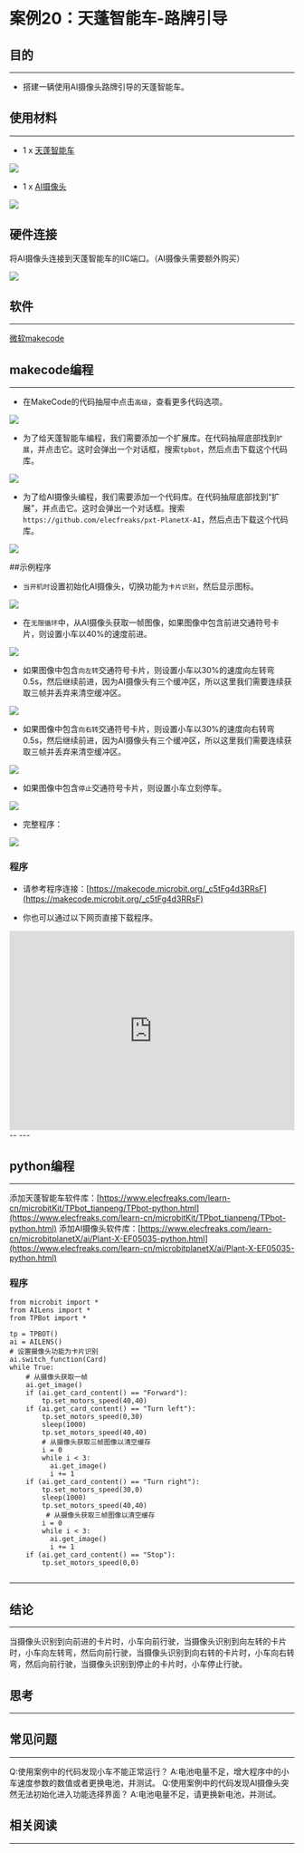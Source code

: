 # 案例20：天蓬智能车-路牌引导

## 目的
---
- 搭建一辆使用AI摄像头路牌引导的天蓬智能车。

## 使用材料
---

- 1 x [天蓬智能车](https://item.taobao.com/item.htm?spm=a1z10.5-c-s.w4002-18602834185.41.68d15ccfBFHNPy&id=618758535761)

![](./images/TPBot_tianpeng_case_20_01.png)

- 1 x  [AI摄像头](https://item.taobao.com/item.htm?spm=a1z10.1-c-s.w5003-22951491260.9.196458b3TgHzio&ft=t&id=632538261754&scene=taobao_shop)

![](./images/TPBot_tianpeng_case_20_02.png)





## 硬件连接

将AI摄像头连接到天蓬智能车的IIC端口。（AI摄像头需要额外购买）

![](./images/TPBot_tianpeng_case_20_03.png)

## 软件
---
[微软makecode](https://makecode.microbit.org/#)


## makecode编程
---


- 在MakeCode的代码抽屉中点击`高级`，查看更多代码选项。

![](./images/TPBot_tianpeng_case_20_04.png)

- 为了给天蓬智能车编程，我们需要添加一个扩展库。在代码抽屉底部找到`扩展`，并点击它。这时会弹出一个对话框，搜索`tpbot`，然后点击下载这个代码库。

![](./images/TPBot_tianpeng_case_20_05.png)

- 为了给AI摄像头编程，我们需要添加一个代码库。在代码抽屉底部找到“扩展”，并点击它。这时会弹出一个对话框。搜索 `https://github.com/elecfreaks/pxt-PlanetX-AI`，然后点击下载这个代码库。

![](./images/TPBot_tianpeng_case_20_06.png)



##示例程序

- `当开机时`设置初始化AI摄像头，切换功能为`卡片识别`，然后显示图标。

![](./images/TPBot_tianpeng_case_20_07.png)

- 在`无限循环`中，从AI摄像头获取一帧图像，如果图像中包含前进交通符号卡片，则设置小车以40%的速度前进。

![](./images/TPBot_tianpeng_case_20_08.png)

- 如果图像中包含`向左转`交通符号卡片，则设置小车以30%的速度向左转弯0.5s，然后继续前进，因为AI摄像头有三个缓冲区，所以这里我们需要连续获取三帧并丢弃来清空缓冲区。

![](./images/TPBot_tianpeng_case_20_09.png)

- 如果图像中包含`向右转`交通符号卡片，则设置小车以30%的速度向右转弯0.5s，然后继续前进，因为AI摄像头有三个缓冲区，所以这里我们需要连续获取三帧并丢弃来清空缓冲区。

![](./images/TPBot_tianpeng_case_20_10.png)

- 如果图像中包含`停止`交通符号卡片，则设置小车立刻停车。

![](./images/TPBot_tianpeng_case_20_11.png)

- 完整程序：

![](./images/TPBot_tianpeng_case_20_12.png)


### 程序
- 请参考程序连接：[https://makecode.microbit.org/_c5tFg4d3RRsF](https://makecode.microbit.org/_c5tFg4d3RRsF)

- 你也可以通过以下网页直接下载程序。

<div style="position:relative;height:0;padding-bottom:70%;overflow:hidden;"><iframe style="position:absolute;top:0;left:0;width:100%;height:100%;" src="https://makecode.microbit.org/#pub:_c5tFg4d3RRsF" frameborder="0" sandbox="allow-popups allow-forms allow-scripts allow-same-origin"></iframe></div>  
--
---


## python编程
---
添加天蓬智能车软件库：[https://www.elecfreaks.com/learn-cn/microbitKit/TPbot_tianpeng/TPbot-python.html](https://www.elecfreaks.com/learn-cn/microbitKit/TPbot_tianpeng/TPbot-python.html)
添加AI摄像头软件库：[https://www.elecfreaks.com/learn-cn/microbitplanetX/ai/Plant-X-EF05035-python.html](https://www.elecfreaks.com/learn-cn/microbitplanetX/ai/Plant-X-EF05035-python.html)

### 程序

```
from microbit import *
from AILens import *
from TPBot import *

tp = TPBOT()
ai = AILENS()
# 设置摄像头功能为卡片识别
ai.switch_function(Card)
while True:
    # 从摄像头获取一帧
    ai.get_image()
    if (ai.get_card_content() == "Forward"):
        tp.set_motors_speed(40,40)
    if (ai.get_card_content() == "Turn left"):
        tp.set_motors_speed(0,30)
        sleep(1000)
        tp.set_motors_speed(40,40)
        # 从摄像头获取三帧图像以清空缓存
        i = 0
        while i < 3:
          ai.get_image()
          i += 1
    if (ai.get_card_content() == "Turn right"):
        tp.set_motors_speed(30,0)        
        sleep(1000)
        tp.set_motors_speed(40,40)
         # 从摄像头获取三帧图像以清空缓存
        i = 0
        while i < 3:
          ai.get_image()
          i += 1
    if (ai.get_card_content() == "Stop"):
        tp.set_motors_speed(0,0)
   
```


---
## 结论
---

当摄像头识别到向前进的卡片时，小车向前行驶，当摄像头识别到向左转的卡片时，小车向左转弯，然后向前行驶，当摄像头识别到向右转的卡片时，小车向右转弯，然后向前行驶，当摄像头识别到停止的卡片时，小车停止行驶。


## 思考
---


## 常见问题
---
Q:使用案例中的代码发现小车不能正常运行？
A:电池电量不足，增大程序中的小车速度参数的数值或者更换电池，并测试。
Q:使用案例中的代码发现AI摄像头突然无法初始化进入功能选择界面？
A:电池电量不足，请更换新电池，并测试。
## 相关阅读  
---

